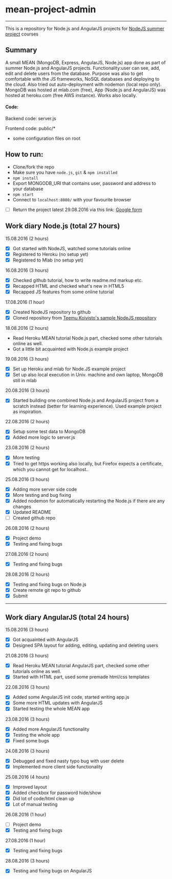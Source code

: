 # mean-project-admin

---

This is a repository for Node.js and AngularJS projects for [NodeJS summer project](https://github.com/TeemuKoivisto/angular-node-projekti-2016-kesa) courses

## Summary

A small MEAN (MongoDB, Express, AngularJS, Node.js) app done as part of summer Node.js and AngularJS projects. Functionality:user can see, add, edit and delete users from the database. Purpose was also to get comfortable with the JS frameworks, NoSQL databases and deploying to the cloud. Also tried out auto-deployment with nodemon (local repo only). MongoDB was hosted at mlab.com (free), App (Node.js and AngularJS) was hosted at heroku.com (free AWS instance). Works also locally.

#### Code:

Backend code: server.js

Frontend code: public/*

+ some configuration files on root

## How to run:

- Clone/fork the repo
- Make sure you have `node.js`, `git` & `npm installed`
- `npm install`
- Export MONGODB_URI that contains user, password and address to your database
- `npm start`
- Connect to `localhost:8080/` with your favourite browser

- [ ] Return the project latest 29.08.2016 via this link: [Google form](https://docs.google.com/forms/u/0/d/e/1FAIpQLSfndBvApdQ4rBrUWSBvussd_ICep5n5ithcslduQ31VSj8Cog/viewform)

## Work diary Node.js (total 27 hours)

15.08.2016 (2 hours)
- [X] Got started with NodeJS, watched some tutorials online
- [X] Registered to Heroku (no setup yet)
- [X] Registered to Mlab (no setup yet)

16.08.2016 (3 hours)
- [X] Checked github tutorial, how to write readme.md markup etc.
- [X] Recapped HTML and checked what's new in HTML5
- [X] Recapped JS features from some online tutorial

17.08.2016 (1 hour)
- [X] Created NodeJS repository to github
- [X] Cloned repository from [Teemu Koivisto's sample NodeJS repository](https://github.com/TeemuKoivisto/simple-node-bootstrap)

18.08.2016 (2 hours)
- Read Heroku MEAN tutorial Node.js part, checked some other tutorials online as well.
- Got a little bit acquainted with Node.js example project

19.08.2016 (3 hours)
- [X] Set up Heroku and mlab for Node.JS example project
- [X] Set up also local execution in Univ. machine and own laptop, MongoDB still in mlab

20.08.2016 (3 hours)
- [X] Started building one combined Node.js and AngularJS project from a scratch instead (better for learning experience). Used example project as inspiration.

22.08.2016 (2 hours)
- [X] Setup some test data to MongoDB
- [X] Added more logic to server.js

23.08.2016 (2 hours)
- [X] More testing
- [X] Tried to get https working also locally, but Firefox expects a certificate, which you cannot get for localhost..

25.08.2016 (3 hours)
- [X] Adding more server side code
- [X] More testing and bug fixing
- [X] Added nodemon for automatically restarting the Node.js if there are any changes
- [X] Updated README
- [ ] Created github repo

26.08.2016 (2 hours)
- [X] Project demo
- [X] Testing and fixing bugs

27.08.2016 (2 hours)
- [X] Testing and fixing bugs

28.08.2016 (2 hours)
- [X] Testing and fixing bugs on Node.js
- [X] Create remote git repo to github
- [X] Submit

---

## Work diary AngularJS (total 24 hours)
15.08.2016 (3 hours)
- [X] Got acquainted with AngularJS
- [X] Designed SPA layout for adding, editing, updating and deleting users

21.08.2016 (3 hours)
- [X] Read Heroku MEAN tutorial AngularJS part, checked some other tutorials online as well.
- [X] Started with HTML part, used some premade html/css templates

22.08.2016 (3 hours)
- [X] Added some AngularJS init code, started writing app.js
- [X] Some more HTML updates with AngularJS
- [X] Started testing the whole MEAN app

23.08.2016 (3 hours)
- [X] Added more AngularJS functionality
- [X] Testing the whole app
- [X] Fixed some bugs

24.08.2016 (3 hours)
- [X] Debugged and fixed nasty typo bug with user delete
- [X] Implemented more client side functionality

25.08.2016 (4 hours)
- [X] Improved layout
- [X] Added checkbox for password hide/show
- [X] Did lot of code/html clean up
- [X] Lot of manual testing

26.08.2016 (1 hour)
- [ ] Project demo
- [X] Testing and fixing bugs

27.08.2016 (1 hour)
- [X] Testing and fixing bugs

28.08.2016 (3 hours)
- [X] Testing and fixing bugs on AngularJS

